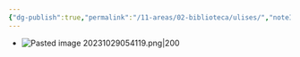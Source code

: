 ```yaml
---
{"dg-publish":true,"permalink":"/11-areas/02-biblioteca/ulises/","noteIcon":""}
---
```


- ![Pasted image 20231029054119.png|200](/img/user/02%20Image/Pasted%20image%2020231029054119.png)